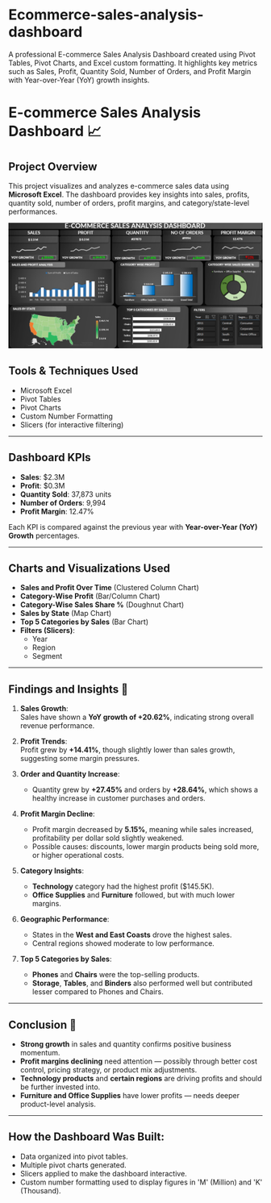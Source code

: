 # Ecommerce-sales-analysis-dashboard
A professional E-commerce Sales Analysis Dashboard created using Pivot Tables, Pivot Charts, and Excel custom formatting. It highlights key metrics such as Sales, Profit, Quantity Sold, Number of Orders, and Profit Margin with Year-over-Year (YoY) growth insights.

# E-commerce Sales Analysis Dashboard 📈

## Project Overview
This project visualizes and analyzes e-commerce sales data using **Microsoft Excel**. 
The dashboard provides key insights into sales, profits, quantity sold, number of orders, profit margins, and category/state-level performances.

<p align="center">
  <img src="ecommercedb.png" alt="E-commerce Sales Analysis Dashboard" width="800"/>
</p>


## Tools & Techniques Used
- Microsoft Excel
- Pivot Tables
- Pivot Charts
- Custom Number Formatting
- Slicers (for interactive filtering)

---

## Dashboard KPIs
- **Sales**: $2.3M
- **Profit**: $0.3M
- **Quantity Sold**: 37,873 units
- **Number of Orders**: 9,994
- **Profit Margin**: 12.47%

Each KPI is compared against the previous year with **Year-over-Year (YoY) Growth** percentages.

---

## Charts and Visualizations Used
- **Sales and Profit Over Time** (Clustered Column Chart)
- **Category-Wise Profit** (Bar/Column Chart)
- **Category-Wise Sales Share %** (Doughnut Chart)
- **Sales by State** (Map Chart)
- **Top 5 Categories by Sales** (Bar Chart)
- **Filters (Slicers)**:
  - Year
  - Region
  - Segment

---

## Findings and Insights 🧠

1. **Sales Growth**:  
   Sales have shown a **YoY growth of +20.62%**, indicating strong overall revenue performance.

2. **Profit Trends**:  
   Profit grew by **+14.41%**, though slightly lower than sales growth, suggesting some margin pressures.

3. **Order and Quantity Increase**:  
   - Quantity grew by **+27.45%** and orders by **+28.64%**, which shows a healthy increase in customer purchases and orders.

4. **Profit Margin Decline**:  
   - Profit margin decreased by **5.15%**, meaning while sales increased, profitability per dollar sold slightly weakened.
   - Possible causes: discounts, lower margin products being sold more, or higher operational costs.

5. **Category Insights**:
   - **Technology** category had the highest profit ($145.5K).
   - **Office Supplies** and **Furniture** followed, but with much lower margins.

6. **Geographic Performance**:
   - States in the **West and East Coasts** drove the highest sales.
   - Central regions showed moderate to low performance.

7. **Top 5 Categories by Sales**:
   - **Phones** and **Chairs** were the top-selling products.
   - **Storage**, **Tables**, and **Binders** also performed well but contributed lesser compared to Phones and Chairs.

---

## Conclusion 🎯
- **Strong growth** in sales and quantity confirms positive business momentum.
- **Profit margins declining** need attention — possibly through better cost control, pricing strategy, or product mix adjustments.
- **Technology products** and **certain regions** are driving profits and should be further invested into.
- **Furniture and Office Supplies** have lower profits — needs deeper product-level analysis.

---

## How the Dashboard Was Built:
- Data organized into pivot tables.
- Multiple pivot charts generated.
- Slicers applied to make the dashboard interactive.
- Custom number formatting used to display figures in 'M' (Million) and 'K' (Thousand).


